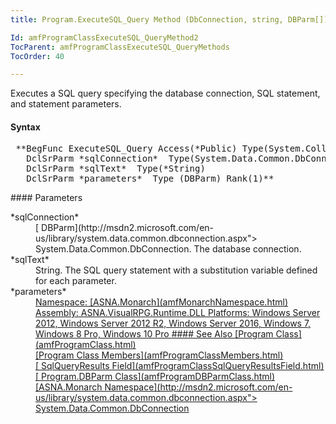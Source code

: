 ```yaml
---
title: Program.ExecuteSQL_Query Method (DbConnection, string, DBParm[])

Id: amfProgramClassExecuteSQL_QueryMethod2
TocParent: amfProgramClassExecuteSQL_QueryMethods
TocOrder: 40

---
```


Executes a SQL query specifying the database connection, SQL statement, and statement parameters.
<!-- start -->

#### Syntax
<pre class="prettyprint"> **BegFunc ExecuteSQL_Query Access(*Public) Type(System.Collections.Generic.Dictionary)
   DclSrParm *sqlConnection*  Type(System.Data.Common.DbConnection)
   DclSrParm *sqlText*  Type(*String)
   DclSrParm *parameters*  Type (DBParm) Rank(1)**       </pre
   >

#### Parameters
<dl>
        <dt>
 *sqlConnection* 
        </dt>
        <dd>
          [
        DBParm](http://msdn2.microsoft.com/en-us/library/system.data.common.dbconnection.aspx">
        System.Data.Common.DbConnection</a>. The database
        connection.</dd>
        <dt>
 *sqlText* 
        </dt>
        <dd>String. The SQL query statement
        with a substitution variable defined for each
        parameter.</dd>
        <dt>
 *parameters* 
        </dt>
        <dd>
          <a href="amfProgramDBParmClass.html). An array containing the query parameters.</dd>
</dl>

#### Returns
**System.Collections.Generic.Dictionary** (string and object) representing the query results allowing values for a particular column to be accessed by name.
<!-- -->

 <!-- start -->

#### Requirements
<table class="dttable" cellspacing="0" cellpadding="4" width="60%">
           <colgroup>
            <col width="15%" style="font-weight:bold" />
            <col width="85%" />
          </colgroup>
          <tr>
            <td>Namespace:</td>
            <td>[ASNA.Monarch](amfMonarchNamespace.html)</td>
          </tr>
          <tr>
            <td>Assembly:</td>
            <td>ASNA.VisualRPG.Runtime.DLL</td>
          </tr>
         <tr>
            <td>Platforms:</td>
            <td> Windows Server 2012, Windows Server 2012 R2, Windows Server 2016, Windows 7, Windows 8 Pro, Windows 10 Pro</td>
         </tr>
</table>

<!-- end -->

#### See Also
[Program Class](amfProgramClass.html) <br /> [Program Class Members](amfProgramClassMembers.html) <br /> [ SqlQueryResults Field](amfProgramClassSqlQueryResultsField.html) <br /> [ Program.DBParm Class](amfProgramDBParmClass.html) <br /> [ASNA.Monarch Namespace](http://msdn2.microsoft.com/en-us/library/system.data.common.dbconnection.aspx"> System.Data.Common.DbConnection</a> <br /> <a href="amfMonarchNamespace.html) 
